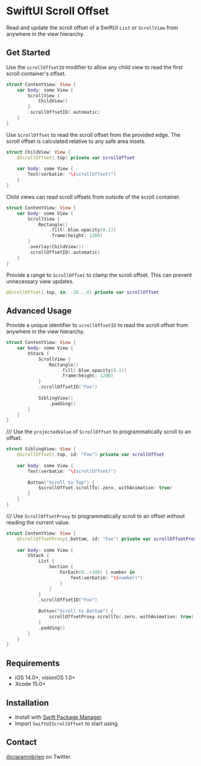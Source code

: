 # SwiftUI Scroll Offset

Read and update the scroll offset of a SwiftUI `List` or `ScrollView` from anywhere in the view hierarchy.

## Get Started
Use the `scrollOffsetID` modifier to allow any child view to read the first scroll container's offset.
```swift
struct ContentView: View {
    var body: some View {
        ScrollView {
            ChildView()
        }
        .scrollOffsetID(.automatic)
    }
}
```

Use `ScrollOffset` to read the scroll offset from the provided edge. The scroll offset is calculated relative to any safe area insets.
```swift
struct ChildView: View {
    @ScrollOffset(.top) private var scrollOffset
    
    var body: some View {
        Text(verbatim: "\(scrollOffset)")
    }
}
```

Child views can read scroll offsets from outside of the scroll container.
```swift
struct ContentView: View {
    var body: some View {
        ScrollView {
            Rectangle()
                .fill(.blue.opacity(0.1))
                .frame(height: 1200)
        }
        .overlay(ChildView())
        .scrollOffsetID(.automatic)
    }
}
```

Provide a range to `ScrollOffset` to clamp the scroll offset. This can prevent unnecessary view updates.
```swift
@ScrollOffset(.top, in: -20...0) private var scrollOffset
```

## Advanced Usage
Provide a unique identifier to `scrollOffsetID` to read the scroll offset from anywhere in the view hierarchy.
```swift
struct ContentView: View {
    var body: some View {
        VStack {
            ScrollView {
                Rectangle()
                    .fill(.blue.opacity(0.1))
                    .frame(height: 1200)
            }
            .scrollOffsetID("Foo")
            
            SiblingView()
                .padding()
        }
    }
}
```

/// Use the `projectedValue` of `ScrollOffset` to programmatically scroll to an offset.
```swift
struct SiblingView: View {
    @ScrollOffset(.top, id: "Foo") private var scrollOffset
    
    var body: some View {
        Text(verbatim: "\(scrollOffset)")
        
        Button("Scroll to Top") {
            $scrollOffset.scrollTo(.zero, withAnimation: true)
        }
    }
}

```

/// Use `ScrollOffsetProxy` to programmatically scroll to an offset without reading the current value.
```swift
struct ContentView: View {
    @ScrollOffsetProxy(.bottom, id: "Foo") private var scrollOffsetProxy
    
    var body: some View {
        VStack {
            List {
                Section {
                    ForEach(0..<100) { number in
                        Text(verbatim: "\(number)")
                    }
                }
            }
            .scrollOffsetID("Foo")
            
            Button("Scroll to Bottom") {
                scrollOffsetProxy.scrollTo(.zero, withAnimation: true)
            }
            .padding()
        }
    }
}
```

## Requirements

* iOS 14.0+, visionOS 1.0+
* Xcode 15.0+

## Installation

* Install with [Swift Package Manager](https://developer.apple.com/documentation/xcode/adding_package_dependencies_to_your_app).
* Import `SwiftUIScrollOffset` to start using.

## Contact

[@ciaranrobrien](https://twitter.com/ciaranrobrien) on Twitter.
